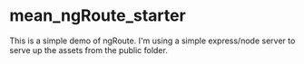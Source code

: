# mean_ngRoute_starter

This is a simple demo of ngRoute. I'm using a simple express/node server to serve up the assets from the public folder. 
